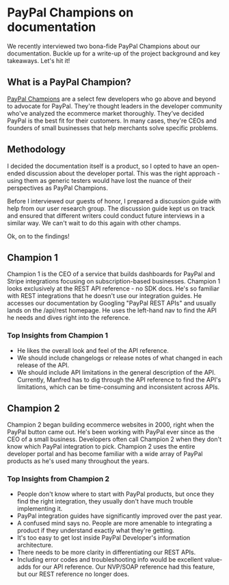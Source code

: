 # PayPal Champions on documentation

We recently interviewed two bona-fide PayPal Champions about our documentation. Buckle up for a write-up of the project background and key takeaways. Let's hit it!

## What is a PayPal Champion?

[PayPal Champions](https://developer.paypal.com/docs/community/paypalchampions/) are a select few developers who go above and beyond to advocate for PayPal. They're thought leaders in the developer community who've analyzed the ecommerce market thoroughly. They’ve decided PayPal is the best fit for their customers. In many cases, they're CEOs and founders of small businesses that help merchants solve specific problems. 

## Methodology

I decided the documentation itself is a product, so I opted to have an open-ended discussion about the developer portal. This was the right approach - using them as generic testers would have lost the nuance of their perspectives as PayPal Champions.

Before I interviewed our guests of honor, I prepared a discussion guide with help from our user research group. The discussion guide kept us on track and ensured that different writers could conduct future interviews in a similar way. We can't wait to do this again with other champs.

Ok, on to the findings!

## Champion 1

Champion 1 is the CEO of a service that builds dashboards for PayPal and Stripe integrations focusing on subscription-based businesses. Champion 1 looks exclusively at the REST API reference - no SDK docs. He's so familiar with REST integrations that he doesn't use our integration guides. He accesses our documentation by Googling "PayPal REST APIs" and usually lands on the /api/rest homepage. He uses the left-hand nav to find the API he needs and dives right into the reference.

### Top Insights from Champion 1

* He likes the overall look and feel of the API reference. 
* We should include changelogs or release notes of what changed in each release of the API.
* We should include API limitations in the general description of the API. Currently, Manfred has to dig through the API reference to find the API's limitations, which can be time-consuming and inconsistent across APIs.
  
## Champion 2

Champion 2 began building ecommerce websites in 2000, right when the PayPal button came out. He's been working with PayPal ever since as the CEO of a small business. Developers often call Champion 2 when they don't know which PayPal integration to pick. Champion 2 uses the entire developer portal and has become familiar with a wide array of PayPal products as he's used many throughout the years.

### Top Insights from Champion 2

* People don't know where to start with PayPal products, but once they find the right integration, they usually don't have much trouble implementing it.
* PayPal integration guides have significantly improved over the past year.
* A confused mind says no. People are more amenable to integrating a product if they understand exactly what they're getting. 
* It's too easy to get lost inside PayPal Developer's information architecture.
* There needs to be more clarity in differentiating our REST APIs.
* Including error codes and troubleshooting info would be excellent value-adds for our API reference. Our NVP/SOAP reference had this feature, but our REST reference no longer does.

